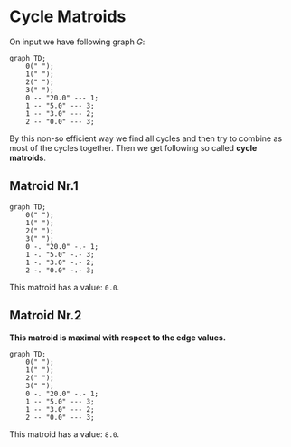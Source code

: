 # Cycle Matroids

On input we have following graph $G$:

```mermaid
graph TD;
	0(" ");
	1(" ");
	2(" ");
	3(" ");
	0 -- "20.0" --- 1;
	1 -- "5.0" --- 3;
	1 -- "3.0" --- 2;
	2 -- "0.0" --- 3;
```

By this non-so efficient way we find all cycles and then try to combine as most of the cycles together. Then we get following so called **cycle matroids**.

## Matroid Nr.1

```mermaid
graph TD;
	0(" ");
	1(" ");
	2(" ");
	3(" ");
	0 -. "20.0" -.- 1;
	1 -. "5.0" -.- 3;
	1 -. "3.0" -.- 2;
	2 -. "0.0" -.- 3;
```

This matroid has a value: `0.0`.

## Matroid Nr.2

**This matroid is maximal with respect to the edge values.**

```mermaid
graph TD;
	0(" ");
	1(" ");
	2(" ");
	3(" ");
	0 -. "20.0" -.- 1;
	1 -- "5.0" --- 3;
	1 -- "3.0" --- 2;
	2 -- "0.0" --- 3;
```

This matroid has a value: `8.0`.

